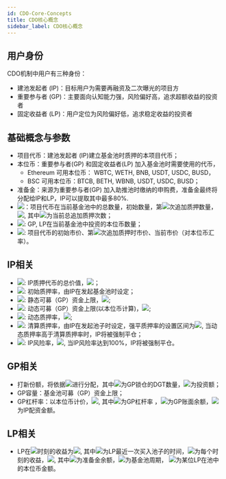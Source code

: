 ```yaml
---
id: CDO-Core-Concepts
title: CDO核心概念
sidebar_label: CDO核心概念
---
```


## 用户身份
CDO机制中用户有三种身份：

- 建池发起者 (IP)：目标用户为需要再融资及二次曝光的项目方
- 重要参与者 (GP)：主要面向认知能力强，风险偏好高，追求超额收益的投资者
- 固定收益者 (LP)：用户定位为风险偏好低，追求稳定收益的投资者
## 基础概念与参数

- 项目代币：建池发起者 (IP)建立基金池时质押的本项目代币；
- 本位币：重要参与者(GP) 和固定收益者(LP) 加入基金池时需要使用的代币，
   - Ethereum 可用本位币： WBTC, WETH, BNB, USDT, USDC, BUSD，
   - BSC 可用本位币：BTCB, BETH, WBNB, USDT, USDC, BUSD；
- 准备金：来源为重要参与者(GP) 加入助推池时缴纳的申购费，准备金最终将分配给IP和LP，IP可以提取其中最多80%.
- ![](https://cdn.nlark.com/yuque/__latex/08e8596ac954d595ec7f47f787e9d6fa.svg#card=math&code=P%2C~P_%7B0%7D%2C~P_%7Bk%7D%0A&id=Q5Jaw)：项目代币在当前基金池中的总数量，初始数量，第![](https://cdn.nlark.com/yuque/__latex/8ce4b16b22b58894aa86c421e8759df3.svg#card=math&code=k&id=iBn4T)次追加质押数量，![](https://cdn.nlark.com/yuque/__latex/a047fc21950d3e996c0e951c8f74ba38.svg#card=math&code=P%3D%5Csum_%7Bk%3D0%7D%5E%7BK%7DP_k%0A%0A&id=mz3ZH),  其中![](https://cdn.nlark.com/yuque/__latex/a5f3c6a11b03839d46af9fb43c97c188.svg#card=math&code=K&id=nAYaM)为当前总追加质押次数；
- ![](https://cdn.nlark.com/yuque/__latex/2c133aef48aca59a0b1a57d071e83df5.svg#card=math&code=S_%7BG%7D%2C~S_L&id=E3naw): GP, LP在当前基金池中投资的本位币数量；
- ![](https://cdn.nlark.com/yuque/__latex/1bd4d58b02d246130e5848dccc67752a.svg#card=math&code=e_0%2C~e_k%2C~e_t%0A&id=Dcp6l):  项目代币的初始市价、第![](https://cdn.nlark.com/yuque/__latex/8ce4b16b22b58894aa86c421e8759df3.svg#card=math&code=k%0A&id=k9Ag7)次追加质押时市价、当前市价（对本位币汇率）。
## IP相关

- ![](https://cdn.nlark.com/yuque/__latex/5206560a306a2e085a437fd258eb57ce.svg#card=math&code=V&id=BF9Xv):  IP质押代币的总价值，![](https://cdn.nlark.com/yuque/__latex/d16b1248f3f67ce5605d07fe59222146.svg#card=math&code=V%3D%5Csum_%7Bk%3D0%7D%5E%7BK%7De_kP_k&id=u7Kpa)；
- ![](https://cdn.nlark.com/yuque/__latex/4b43b0aee35624cd95b910189b3dc231.svg#card=math&code=r%0A%0A&id=Ltc09): 初始质押率，由IP在发起基金池时设定；
- ![](https://cdn.nlark.com/yuque/__latex/800618943025315f869e4e1f09471012.svg#card=math&code=F%0A&id=P8Ff3): 静态可募（GP）资金上限，![](https://cdn.nlark.com/yuque/__latex/f10703ea35d788683835e2e05b447385.svg#card=math&code=F%3DrV&id=p77NU);
- ![](https://cdn.nlark.com/yuque/__latex/b0c5b38ca3f8b5a4145f542c0a8cbfc7.svg#card=math&code=F_t&id=flnfB): 动态可募（GP）资金上限(以本位币计算)，![](https://cdn.nlark.com/yuque/__latex/15df870d9b1737038f734c8696b9ea91.svg#card=math&code=F_t%3D%5Cmax%5Cleft%28F%2CF%5Cleft%28%5Csqrt%7B%5Cdfrac%7Be_%7Bt%7D%7D%7Be_%7B0%7D%7D%7D%2B%5Calpha%5Cdfrac%7Be_%7Bt%7D%7D%7Be_%7B0%7D%7D%5Cright%29%5Cright%29&id=wxRjR);
- ![](https://cdn.nlark.com/yuque/__latex/3d1dfe70cdc0d574aa6cf3e228a57166.svg#card=math&code=r_t&id=ZpysX): 动态质押率，![](https://cdn.nlark.com/yuque/__latex/42b491c330f779b03afc61fe6cfe2bfd.svg#card=math&code=r_t%3D%5Cdfrac%7BS_G%7D%7Be_tP%7D&id=MEcjo);
- ![](https://cdn.nlark.com/yuque/__latex/34bf16770508ada6db26cfc5d9361896.svg#card=math&code=r_l&id=xv5rA): 清算质押率，由IP在发起池子时设定，强平质押率的设置区间为![](https://cdn.nlark.com/yuque/__latex/88199f1dc8732dd266b457844551ecc3.svg#card=math&code=%5Cleft%28r_t%2C~300%5C%25%5Cright%5D&id=Z8rZI), 当动态质押率高于清算质押率时，IP将被强制平仓；
- ![](https://cdn.nlark.com/yuque/__latex/c1acbda89618b6c20c01a1000ffd9e9a.svg#card=math&code=R_I&id=b7cji): IP风险率，![](https://cdn.nlark.com/yuque/__latex/c515d70aad6e0390190c10f39e97d700.svg#card=math&code=R_I%3D%5Cdfrac%7Br_t%7D%7Br_l%7D&id=iIFC1), 当IP风险率达到100%，IP将被强制平仓。
## GP相关

- 打新份额，将依据![](https://cdn.nlark.com/yuque/__latex/56b0aa196dd1ca7c2c5b824f6e2afaae.svg#card=math&code=D%2A%5Csqrt%7BI%7D&id=xtMCs)进行分配，其中![](https://cdn.nlark.com/yuque/__latex/f623e75af30e62bbd73d6df5b50bb7b5.svg#card=math&code=D&id=FzmGW)为GP锁仓的DGT数量，![](https://cdn.nlark.com/yuque/__latex/dd7536794b63bf90eccfd37f9b147d7f.svg#card=math&code=I&id=MObym)为投资额；
- GP容量：基金池可募（GP）资金上限；
- GP杠杆率：以本位币计价，![](https://cdn.nlark.com/yuque/__latex/95a72ad3e1356c325a99a1cd8f17dfe5.svg#card=math&code=L_g%3D%5Cdfrac%7BB_g%2BV_l%7D%7BB_g%0A%7D&id=SnGlB), 其中![](https://cdn.nlark.com/yuque/__latex/b3dfaeed011f0f4cecb6d1467ce29eed.svg#card=math&code=L_g&id=kXS0h)为GP杠杆率 ，![](https://cdn.nlark.com/yuque/__latex/5d3aaa80240fae8762ee2283379e60dc.svg#card=math&code=B_g&id=E83vZ)为GP账面余额，![](https://cdn.nlark.com/yuque/__latex/c5e489fb86d387664e19e83813412f72.svg#card=math&code=V_l&id=QLVxt)为IP配资金额。
## LP相关

- LP在![](https://cdn.nlark.com/yuque/__latex/e358efa489f58062f10dd7316b65649e.svg#card=math&code=t&id=WMMNM)时刻的收益为![](https://cdn.nlark.com/yuque/__latex/f066268f785ac0b6d6ce8949289a5e9a.svg#card=math&code=E%3D%5Cint_%7Bt_0%7D%5Ety_tdt&id=zUOVH), 其中![](https://cdn.nlark.com/yuque/__latex/d81584f09e174eec259979ae8f92eb09.svg#card=math&code=t_0&id=Zz1j3)为LP最近一次买入池子的时间，![](https://cdn.nlark.com/yuque/__latex/a568bf104397bd8311073893dff24222.svg#card=math&code=y_t&id=MzStY)为每个时刻的收益，![](https://cdn.nlark.com/yuque/__latex/f2b8904c72155a82c5305af2a10b87c5.svg#card=math&code=y_t%3D%5Cdfrac%7BB_V%7D%7BT-t%7D%5Cdfrac%7BS_%7Bl%7D%7D%7BS_L%7D&id=t26VR), 其中![](https://cdn.nlark.com/yuque/__latex/0b45bb4b95d491cb3e6d10a480b71086.svg#card=math&code=B_V&id=WH067)为准备金余额，![](https://cdn.nlark.com/yuque/__latex/b9ece18c950afbfa6b0fdbfa4ff731d3.svg#card=math&code=T&id=jHRBa)为基金池周期， ![](https://cdn.nlark.com/yuque/__latex/7a86431ac91bdab9c43954a66b60c058.svg#card=math&code=S_l%0A&id=QC8bY)为某位LP在池中的本位币金额。

